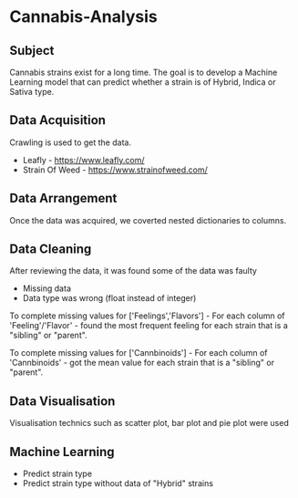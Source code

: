# Cannabis-Analysis

## Subject 

Cannabis strains exist for a long time.
The goal is to develop a Machine Learning model that can predict whether a strain is of Hybrid, Indica or Sativa type.

## Data Acquisition

Crawling is used to get the data.
* Leafly - https://www.leafly.com/
* Strain Of Weed - https://www.strainofweed.com/

## Data Arrangement

Once the data was acquired, we coverted nested dictionaries to columns. 

## Data Cleaning
After reviewing the data, it was found some of the data was faulty

* Missing data
* Data type was wrong (float instead of integer)

To complete missing values for ['Feelings','Flavors'] - For each column of 'Feeling'/'Flavor' - found the most frequent feeling for each strain that is a "sibling" or "parent".

To complete missing values for ['Cannbinoids'] - For each column of 'Cannbinoids' - got the mean value for each strain that is a "sibling" or "parent".

## Data Visualisation

Visualisation technics such as scatter plot, bar plot and pie plot were used

## Machine Learning

* Predict strain type 
* Predict strain type without data of "Hybrid" strains

